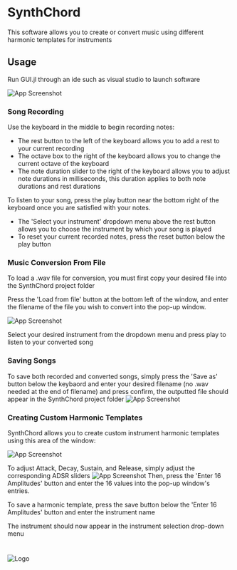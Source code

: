 
# SynthChord

This software allows you to create or convert music using different harmonic templates for instruments


## Usage
Run GUI.jl through an ide such as visual studio to launch software


![App Screenshot](https://i.imgur.com/eTPHKlY.png)
### Song Recording
Use the keyboard in the middle to begin recording notes:   
- The rest button to the left of the keyboard allows you to add a rest to your current recording     
-  The octave box to the right of the keyboard allows you to change the current octave of the keyboard
- The note duration slider to the right of the keyboard allows you to adjust note durations in milliseconds, this duration applies to both note durations and rest durations

To listen to your song, press the play button near the bottom right of the keyboard once you are satisfied with your notes.
- The 'Select your instrument' dropdown menu above the rest button allows you to choose the instrument by which your song is played
- To reset your current recorded notes, press the reset button below the play button
### Music Conversion From File
To load a .wav file for conversion, you must first copy your desired file into the SynthChord project folder

Press the 'Load from file' button at the bottom left of the window, and enter the filename of the file you wish to convert into the pop-up window.

![App Screenshot](https://i.imgur.com/Xw594Ny.png)

Select your desired instrument from the dropdown menu and press play to listen to your converted song

### Saving Songs

To save both recorded and converted songs, simply press the 'Save as' button below the keybaord and enter your desired filename (no .wav needed at the end of filename) and press confirm, the outputted file should appear in the SynthChord project folder
![App Screenshot](https://i.imgur.com/uabp8Jc.png)

### Creating Custom Harmonic Templates

SynthChord allows you to create custom instrument harmonic templates using this area of the window:

![App Screenshot](https://i.imgur.com/y3pdCJo.png)

To adjust Attack, Decay, Sustain, and Release, simply adjust the corresponding ADSR sliders
![App Screenshot](https://i.imgur.com/Ao20vjM.png)
Then, press the 'Enter 16 Amplitudes' button and enter the 16 values into the pop-up window's entries.

To save a harmonic template, press the save button below the 'Enter 16 Amplitudes' button and enter the instrument name

The instrument should now appear in the instrument selection drop-down menu



















#

![Logo](https://i.imgur.com/17RsASY.png)

